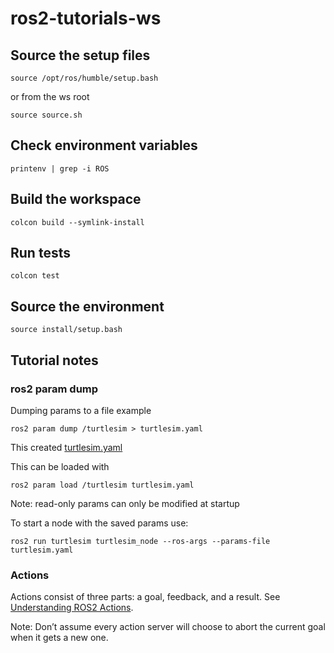 # ros2-tutorials-ws

## Source the setup files
```
source /opt/ros/humble/setup.bash
```
or from the ws root
```
source source.sh
```

## Check environment variables
```
printenv | grep -i ROS
```

## Build the workspace
```
colcon build --symlink-install
```

## Run tests
```
colcon test
```

## Source the environment
```
source install/setup.bash
```

## Tutorial notes
### ros2 param dump
Dumping params to a file example
```
ros2 param dump /turtlesim > turtlesim.yaml
```
This created [turtlesim.yaml](turtlesim.yaml)

This can be loaded with
```
ros2 param load /turtlesim turtlesim.yaml
```

Note: read-only params can only be modified at startup

To start a node with the saved params use:
```
ros2 run turtlesim turtlesim_node --ros-args --params-file turtlesim.yaml
```

### Actions
Actions consist of three parts: a goal, feedback, and a result.
See [Understanding ROS2 Actions](https://docs.ros.org/en/humble/Tutorials/Beginner-CLI-Tools/Understanding-ROS2-Actions/Understanding-ROS2-Actions.html).

Note: Don’t assume every action server will choose to abort the current goal when it gets a new one.
